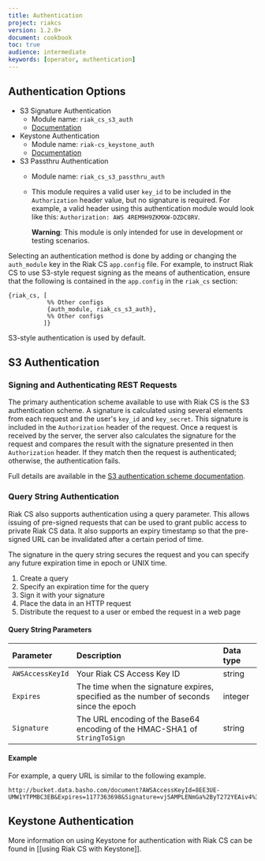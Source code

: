 ```yaml
---
title: Authentication
project: riakcs
version: 1.2.0+
document: cookbook
toc: true
audience: intermediate
keywords: [operator, authentication]
---
```


## Authentication Options

* S3 Signature Authentication
  * Module name: `riak_cs_s3_auth`
  * [Documentation](http://docs.aws.amazon.com/AmazonS3/latest/dev/RESTAuthentication.html)
* Keystone Authentication
  * Module name: `riak-cs_keystone_auth`
  * [Documentation](http://docs.openstack.org/api/openstack-identity-service/2.0/content/index.html)
* S3 Passthru Authentication
  * Module name: `riak_cs_s3_passthru_auth`
  * This module requires a valid user `key_id` to be included in the
    `Authorization` header value, but no signature is required. For
    example, a valid header using this authentication module would look
    like this: `Authorization: AWS 4REM9H9ZKMXW-DZDC8RV`.

    **Warning**: This module is only intended for use in development or
    testing scenarios.

Selecting an authentication method is done by adding or changing the
`auth_module` key in the Riak CS `app.config` file. For example, to
instruct Riak CS to use S3-style request signing as the means of
authentication, ensure that the following is contained in the
`app.config` in the `riak_cs` section:

```appconfig
{riak_cs, [
           %% Other configs
           {auth_module, riak_cs_s3_auth},
           %% Other configs
          ]}

```

S3-style authentication is used by default.

## S3 Authentication

### Signing and Authenticating REST Requests

The primary authentication scheme available to use with Riak CS is the S3
authentication scheme. A signature is calculated using several elements from
each request and the user's `key_id` and `key_secret`. This signature is
included in the `Authorization` header of the request. Once a request is
received by the server, the server also calculates the signature for the
request and compares the result with the signature presented in then
`Authorization` header. If they match then the request is authenticated;
otherwise, the authentication fails.

Full details are available in the [S3 authentication scheme
documentation](http://docs.amazonwebservices.com/AmazonS3/latest/dev/RESTAuthentication.html).

### Query String Authentication

Riak CS also supports authentication using a query parameter. This
allows issuing of pre-signed requests that can be used to grant public
access to private Riak CS data. It also supports an expiry timestamp so
that the pre-signed URL can be invalidated after a certain period of
time.

The signature in the query string secures the request and you can
specify any future expiration time in epoch or UNIX time.

1. Create a query
2. Specify an expiration time for the query
3. Sign it with your signature
4. Place the data in an HTTP request
5. Distribute the request to a user or embed the request in a web page

#### Query String Parameters

Parameter | Description | Data type
:---------|:------------|:---------
`AWSAccessKeyId` | Your Riak CS Access Key ID | string
`Expires` | The time when the signature expires, specified as the number of seconds since the epoch | integer
`Signature` | The URL encoding of the Base64 encoding of the HMAC-SHA1 of `StringToSign` | string

#### Example

For example, a query URL is similar to the following example.

```http
http://bucket.data.basho.com/document?AWSAccessKeyId=8EE3UE-UMW1YTPMBC3EB&Expires=1177363698&Signature=vjSAMPLENmGa%2ByT272YEAiv4%3D
```

## Keystone Authentication

More information on using Keystone for authentication with Riak CS can
be found in [[using Riak CS with Keystone]].
